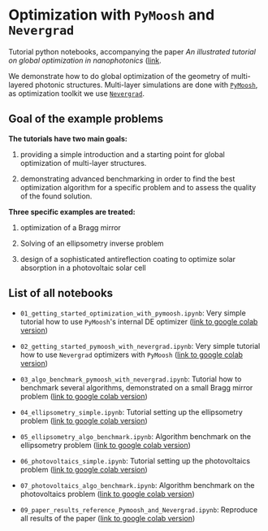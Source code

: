 # Optimization with `PyMoosh` and `Nevergrad`

Tutorial python notebooks, accompanying the paper *An illustrated tutorial on global optimization in nanophotonics* ([link]((https://notyetthere)).

We demonstrate how to do global optimization of the geometry of multi-layered photonic structures. Multi-layer simulations are done with [`PyMoosh`](https://github.com/AnMoreau/PyMoosh), as optimization toolkit we use [`Nevergrad`](https://facebookresearch.github.io/nevergrad/).

## Goal of the example problems

**The tutorials have two main goals:**

  1. providing a simple introduction and a starting point for global optimization of multi-layer structures.
  
  2. demonstrating advanced benchmarking in order to find the best optimization algorithm for a specific problem and to assess the quality of the found solution.
  

**Three specific examples are treated:**

  1. optimization of a Bragg mirror
  
  2. Solving of an ellipsometry inverse problem
  
  3. design of a sophisticated antireflection coating to optimize solar absorption in a photovoltaic solar cell


## List of all notebooks

  - `01_getting_started_optimization_with_pymoosh.ipynb`: Very simple tutorial how to use `PyMoosh`'s internal DE optimizer ([link to google colab version](https://colab.research.google.com/drive/11il22JcUqIJbT6yCA7kbwuwHYAGgDVKD))
  
  - `02_getting_started_pymoosh_with_nevergrad.ipynb`: Very simple tutorial how to use `Nevergrad` optimizers with `PyMoosh` ([link to google colab version](https://colab.research.google.com/drive/1kWw10Gem4EmFot1YXPyixbJ1f8D5HxWO))
  
  - `03_algo_benchmark_pymoosh_with_nevergrad.ipynb`: Tutorial how to benchmark several algorithms, demonstrated on a small Bragg mirror problem ([link to google colab version](https://colab.research.google.com/drive/1VamY1EnzlbmfTmUWsP6fgbGDF5PyBAMn))
  
  - `04_ellipsometry_simple.ipynb`: Tutorial setting up the ellipsometry problem ([link to google colab version](https://colab.research.google.com/drive/1B3htjF8DkbxpKIawtJZapQboco1ECaCT))
  
  - `05_ellipsometry_algo_benchmark.ipynb`: Algorithm benchmark on the ellipsometry problem ([link to google colab version](https://colab.research.google.com/drive/1CihO6Sm4BDYeeJpA7N9faXtZ7sx5vtrn))
  
  - `06_photovoltaics_simple.ipynb`:  Tutorial setting up the photovoltaics problem ([link to google colab version](https://colab.research.google.com/drive/1qzBtezWNgfH2mFRuljXmGiBndYvaCAik))
  
  - `07_photovoltaics_algo_benchmark.ipynb`: Algorithm benchmark on the photovoltaics problem ([link to google colab version](https://colab.research.google.com/drive/13Y4A4wWmjBp4OoLJFyx_c4NIrSHLCFon))
    
  - `09_paper_results_reference_Pymoosh_and_Nevergrad.ipynb`: Reproduce all results of the paper ([link to google colab version](https://colab.research.google.com/drive/1Xk3gY1SK0xIivFRaCGMzsYrP_7RIbGmQ?usp=sharing))
